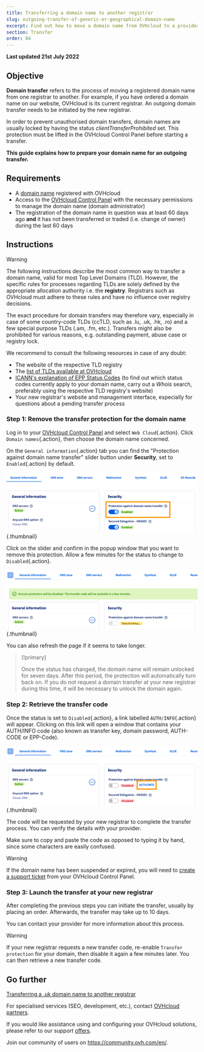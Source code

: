 ```yaml
---
title: Transferring a domain name to another registrar
slug: outgoing-transfer-of-generic-or-geographical-domain-name
excerpt: Find out how to move a domain name from OVHcloud to a provider of your choice
section: Transfer
order: 04
---
```


**Last updated 21st July 2022**

## Objective

**Domain transfer** refers to the process of moving a registered domain name from one registrar to another. For example, if you have ordered a domain name on our website, OVHcloud is its current registrar. An outgoing domain transfer needs to be initiated by the new registrar. 

In order to prevent unauthorised domain transfers, domain names are usually locked by having the status *clientTransferProhibited* set. This protection must be lifted in the OVHcloud Control Panel before starting a transfer.

**This guide explains how to prepare your domain name for an outgoing transfer.**

## Requirements

- A [domain name](https://www.ovhcloud.com/en-ca/domains/) registered with OVHcloud
- Access to the [OVHcloud Control Panel](https://ca.ovh.com/auth/?action=gotomanager&from=https://www.ovh.com/ca/en/&ovhSubsidiary=ca) with the necessary permissions to manage the domain name (domain administrator)
- The registration of the domain name in question was at least 60 days ago **and** it has not been transferred or traded (i.e. change of owner) during the last 60 days


## Instructions

> [!warning]
>
> The following instructions describe the most common way to transfer a domain name, valid for most Top Level Domains (TLD). However, the specific rules for processes regarding TLDs are solely defined by the appropriate allocation authority i.e. the **registry**. Registrars such as OVHcloud must adhere to these rules and have no influence over registry decisions.
>
> The exact procedure for domain transfers may therefore vary, especially in case of some country-code TLDs (ccTLD, such as .lu, .uk, .hk, .ro) and a few special purpose TLDs (.am, .fm, etc.). Transfers might also be prohibited for various reasons, e.g. outstanding payment, abuse case or registry lock. 
>
> We recommend to consult the following resources in case of any doubt:
>
> - The website of the respective TLD registry
> - The [list of TLDs available at OVHcloud](https://www.ovhcloud.com/en-ca/domains/tld/)
> - [ICANN's explanation of EPP Status Codes](https://www.icann.org/resources/pages/epp-status-codes-2014-06-16-en) (to find out which status codes currently apply to your domain name, carry out a *Whois* search, preferably using the respective TLD registry's website)
> - Your new registrar's website and management interface, especially for questions about a pending transfer process
>

### Step 1: Remove the transfer protection for the domain name

Log in to your [OVHcloud Control Panel](https://ca.ovh.com/auth/?action=gotomanager&from=https://www.ovh.com/ca/en/&ovhSubsidiary=ca) and select `Web Cloud`{.action}. Click `Domain names`{.action}, then choose the domain name concerned.

On the `General information`{.action} tab you can find the "Protection against domain name transfer" slider button under **Security**, set to `Enabled`{.action} by default.

![outgoingtransfer](images/outgoing-transfer-step1.png){.thumbnail}

Click on the slider and confirm in the popup window that you want to remove this protection. Allow a few minutes for the status to change to `Disabled`{.action}.

![outgoingtransfer](images/outgoing-transfer-step2.png){.thumbnail}

You can also refresh the page if it seems to take longer.

> [!primary]
>
> Once the status has changed, the domain name will remain unlocked for seven days. After this period, the protection will automatically turn back on. If you do not request a domain transfer at your new registrar during this time, it will be necessary to unlock the domain again.
>

### Step 2: Retrieve the transfer code

Once the status is set to `Disabled`{.action}, a link labelled `AUTH/INFO`{.action} will appear. Clicking on this link will open a window that contains your AUTH/INFO code (also known as transfer key, domain password, AUTH-CODE or EPP-Code).

![outgoingtransfer](images/outgoing-transfer-step3.png){.thumbnail}

The code will be requested by your new registrar to complete the transfer process. You can verify the details with your provider.

Make sure to copy and paste the code as opposed to typing it by hand, since some characters are easily confused.

> [!warning]
>
> If the domain name has been suspended or expired, you will need to [create a support ticket](https://ca.ovh.com/manager/dedicated/#/support/tickets/new) from your OVHcloud Control Panel.

### Step 3: Launch the transfer at your new registrar

After completing the previous steps you can initiate the transfer, usually by placing an order. Afterwards, the transfer may take up to 10 days. 

You can contact your provider for more information about this process.

> [!warning]
>
> If your new registrar requests a new transfer code, re-enable `Transfer protection` for your domain, then disable it again a few minutes later. You can then retrieve a new transfer code.
>

## Go further

[Transferring a .uk domain name to another registrar](https://docs.ovh.com/ca/en/domains/outgoing_couk_domain_name_transfer/)

For specialised services (SEO, development, etc.), contact [OVHcloud partners](https://partner.ovhcloud.com/en-ca/).

If you would like assistance using and configuring your OVHcloud solutions, please refer to our support [offers](https://www.ovhcloud.com/en-ca/support-levels/).

Join our community of users on <https://community.ovh.com/en/>.
